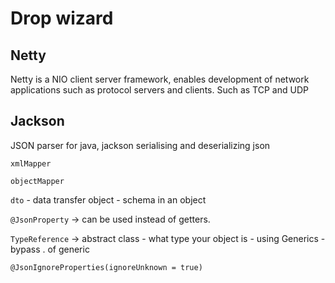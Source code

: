 # Drop wizard 

## Netty

Netty is a NIO client server framework, enables development of network applications such as protocol servers and clients.
Such as TCP and UDP

## Jackson 

JSON parser for java, jackson serialising and deserializing json
 
 `xmlMapper`
 
 `objectMapper`
 
 `dto` - data transfer object - schema in an object
 
 `@JsonProperty`  -> can be used instead of getters.
 
 `TypeReference` -> abstract class - what type your object is - using Generics - bypass . of generic
 
 `@JsonIgnoreProperties(ignoreUnknown = true)` 
